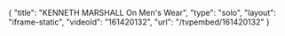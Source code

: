 {
    "title": "KENNETH MARSHALL On Men's Wear",
    "type": "solo",
    "layout": "iframe-static",
    "videoId": "161420132",
    "url": "\/tvpembed\/161420132"
}